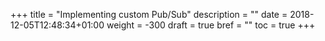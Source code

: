 +++
title = "Implementing custom Pub/Sub"
description = ""
date = 2018-12-05T12:48:34+01:00
weight = -300
draft = true
bref = ""
toc = true
+++
